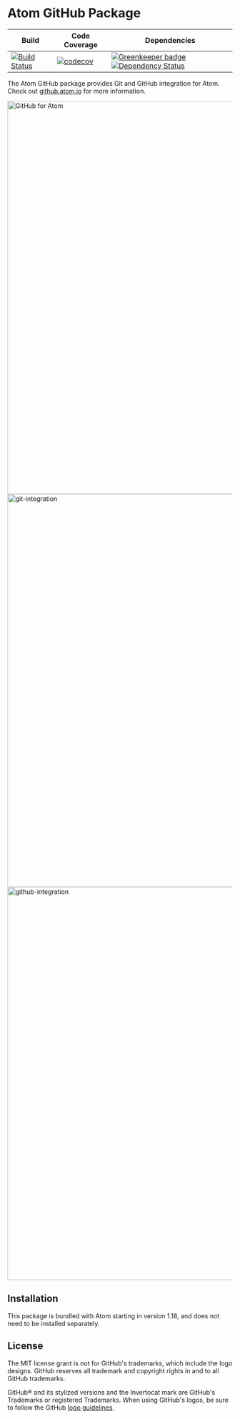 # Atom GitHub Package

| Build | Code Coverage | Dependencies |
|-------|---------------|--------------|
| [![Build Status](https://dev.azure.com/atom-github/GitHub%20package%20for%20Atom/_apis/build/status/atom.github)](https://dev.azure.com/atom-github/GitHub%20package%20for%20Atom/_build/latest?definitionId=1) | [![codecov](https://codecov.io/gh/atom/github/branch/master/graph/badge.svg)](https://codecov.io/gh/atom/github) | [![Greenkeeper badge](https://badges.greenkeeper.io/atom/github.svg)](https://greenkeeper.io/) [![Dependency Status](https://david-dm.org/atom/github.svg)](https://david-dm.org/atom/github) |

The Atom GitHub package provides Git and GitHub integration for Atom. Check out [github.atom.io](https://github.atom.io) for more information.

<img width="880" alt="GitHub for Atom" src="https://user-images.githubusercontent.com/378023/49062969-2e717a00-f259-11e8-8207-2ecbc6981cd6.png">

<img width="880" alt="git-integration" src="https://user-images.githubusercontent.com/378023/49062970-2f0a1080-f259-11e8-91e9-9402ec76cd66.png">

<img width="880" alt="github-integration" src="https://user-images.githubusercontent.com/378023/50207061-b4906480-03b0-11e9-92fb-57f7efa0982b.png">

## Installation

This package is bundled with Atom starting in version 1.18, and does not need to be installed separately.

## License

The MIT license grant is not for GitHub's trademarks, which include the logo designs. GitHub reserves all trademark and copyright rights in and to all GitHub trademarks.

GitHub® and its stylized versions and the Invertocat mark are GitHub's Trademarks or registered Trademarks. When using GitHub's logos, be sure to follow the GitHub [logo guidelines](https://github.com/logos).
